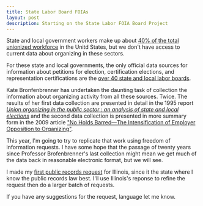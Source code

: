```yaml
---
title: State Labor Board FOIAs
layout: post
description: Starting on the State Labor FOIA Board Project
---
```


State and local government workers make up about [40% of the total
unionized workforce](https://www.bls.gov/news.release/pdf/union2.pdf)
in the Unitd States, but we don't have access to current data
about organizing in these sectors.

For these state and local governments, the only official data sources
for information about petitions for election, certification elections,
and representation certifications are the [over 40 state and local labor
boards](https://docs.google.com/spreadsheets/d/1a7XtwA8-Y-1p5kK6sFLwSoNeeQm1FAl4IGB5FZm8oRA/edit#gid=0).

Kate Bronfenbrenner has undertaken the daunting task of collection the
information about organizing activity from all these
sources. Twice. The results of her first data collection are presented
in detail in the 1995 report [*Union organizing in the public sector :
an analysis of state and local
elections*](https://www.worldcat.org/title/32430179) and the second
data collection is presented in more summary form in the 2009 article
["No Holds Barred—The Intensification of Employer Opposition to
Organizing"](https://www.epi.org/publication/bp235/).

This year, I'm going to try to replicate that work using freedom of
information requests. I have some hope that the passage of twenty
years since Professor Brofenbrenner's last collection might mean we
get much of the data back in reasonable electronic format, but we will
see.

I made my [first public records request](https://www.muckrock.com/foi/illinois-168/petitions-election-results-and-certification-of-representations-138559/#) for Illinois, since it the state where I know the public records law best. I'll use Illinois's reponse to refine the request then do a larger batch of requests.

If you have any suggestions for the request, language let me know.

